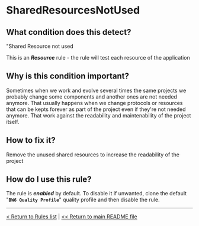 # SharedResourcesNotUsed

## What condition does this detect?

"Shared Resource not used

This is an ***Resource*** rule - the rule will test each resource of the application

## Why is this condition important?

Sometimes when we work and evolve several times the same projects we probably change some components and another ones are not needed anymore. That usually happens when we change protocols or resources that can be kepts forever as part of the project even if they're not needed anymore. That work against the readability and maintenability of the project itself.

## How to fix it?

Remove the unused shared resources to increase the readability of the project

## How do I use this rule?

The rule is **_enabled_** by default. To disable it if unwanted, clone the default "**`BW6 Quality Profile`**" quality profile and then disable the rule.

---
[< Return to Rules list](./RULES.md) |  [<< Return to main README file](../../../README.md)
